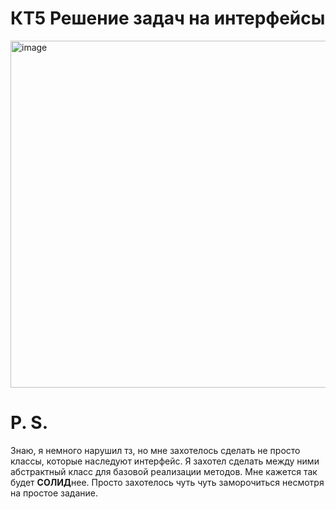 # КТ5 Решение задач на интерфейсы

<img width="813" height="555" alt="image" src="https://github.com/user-attachments/assets/2e4c2edb-f97c-4c5a-8ec1-9777a60c860a" />

# P. S.
Знаю, я немного нарушил тз, но мне захотелось сделать не просто классы, которые наследуют интерфейс. Я захотел сделать между ними абстрактный класс для базовой реализации методов. Мне кажется так будет **СОЛИД**нее. Просто захотелось чуть чуть заморочиться несмотря на простое задание.
